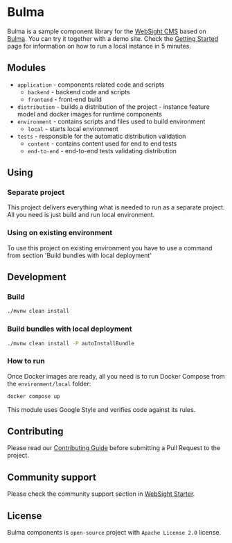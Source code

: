 # Bulma

Bulma is a sample component library for the [WebSight CMS](https://www.websight.io/) based on [Bulma](https://bulma.io/). You can try it together with a demo site. Check the [Getting Started](https://www.websight.io/getting-started/) page for information on how to run a local instance in 5 minutes.

## Modules
- `application` - components related code and scripts
  - `backend` - backend code and scripts
  - `frontend` - front-end build
- `distribution` - builds a distribution of the project - instance feature model and docker images for runtime components
- `environment` - contains scripts and files used to build environment
  - `local` - starts local environment
- `tests` - responsible for the automatic distribution validation
  - `content` - contains content used for end to end tests
  - `end-to-end` - end-to-end tests validating distribution

## Using

### Separate project
This project delivers everything what is needed to run as a separate project. All you need is just build and run local environment.

### Using on existing environment
To use this project on existing environment you have to use a command from section 'Build bundles with local deployment' 

## Development

### Build
```bash
./mvnw clean install
```

### Build bundles with local deployment
```bash
./mvnw clean install -P autoInstallBundle
```

### How to run
Once Docker images are ready, all you need is to run Docker Compose from the `environment/local` folder:

```bash
docker compose up
```

This module uses Google Style and verifies code against its rules.

## Contributing
Please read our [Contributing Guide](./CONTRIBUTING.md) before submitting a Pull Request to the project.

## Community support
Please check the community support section in [WebSight Starter](https://github.com/websight-io/starter).

## License
Bulma components is `open-source` project with `Apache License 2.0` license.